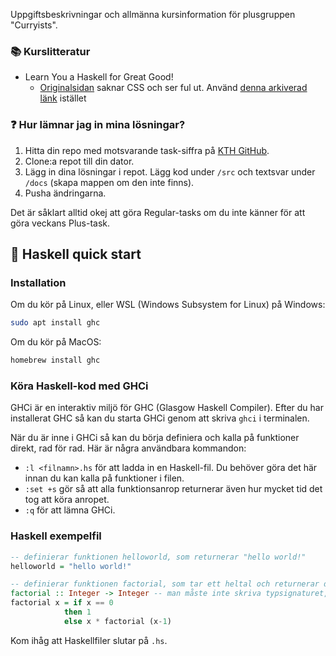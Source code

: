 Uppgiftsbeskrivningar och allmänna kursinformation för plusgruppen "Curryists".

### 📚️ Kurslitteratur
- Learn You a Haskell for Great Good!
  - [Originalsidan](https://learnyouahaskell.com/) saknar CSS och ser ful ut. Använd [denna arkiverad länk](https://archive.is/qvoOT) istället

### ❓️ Hur lämnar jag in mina lösningar?

1. Hitta din repo med motsvarande task-siffra på [KTH GitHub](https://gits-15.sys.kth.se/inda-24/).
2. Clone:a repot till din dator.
3. Lägg in dina lösningar i repot. Lägg kod under `/src` och textsvar under `/docs` (skapa mappen om den inte finns).
5. Pusha ändringarna.

Det är såklart alltid okej att göra Regular-tasks om du inte känner för att göra veckans Plus-task.

## 🍛 Haskell quick start

### Installation

Om du kör på Linux, eller WSL (Windows Subsystem for Linux) på Windows:
```bash
sudo apt install ghc
```
Om du kör på MacOS:
```bash
homebrew install ghc
```

### Köra Haskell-kod med GHCi

GHCi är en interaktiv miljö för GHC (Glasgow Haskell Compiler). Efter du har installerat GHC så kan du starta GHCi genom att skriva `ghci` i terminalen.

När du är inne i GHCi så kan du börja definiera och kalla på funktioner direkt, rad för rad. Här är några användbara kommandon:
- `:l <filnamn>.hs` för att ladda in en Haskell-fil. Du behöver göra det här innan du kan kalla på funktioner i filen.
- `:set +s` gör så att alla funktionsanrop returnerar även hur mycket tid det tog att köra anropet.
- `:q` för att lämna GHCi.

### Haskell exempelfil

```haskell
-- definierar funktionen helloworld, som returnerar "hello world!"
helloworld = "hello world!"

-- definierar funktionen factorial, som tar ett heltal och returnerar dess fakultet.
factorial :: Integer -> Integer -- man måste inte skriva typsignaturet, men det gör funktionen mer lättläslig.
factorial x = if x == 0
            then 1
            else x * factorial (x-1)
```

Kom ihåg att Haskellfiler slutar på `.hs`.
